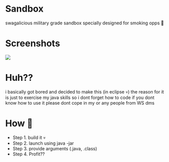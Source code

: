 # Sandbox
swagalicious military grade sandbox specially designed for smoking opps 🚬

# Screenshots
<img src="https://media.discordapp.net/attachments/1145783095635750962/1158816647038124053/image.png?ex=651d9f9a&is=651c4e1a&hm=12d5467495179d2869168f3f510c840c03cd6f5d6c8983efd8a9700ea939610e&=&width=873&height=452">

# Huh??
i basically got bored and decided to make this (in eclipse 💀)
the reason for it is just to exercise my java skills so i dont forget how to code
if you dont know how to use it please dont cope in my or any people from WS dms

# How 🤔
- Step 1. build it 💀
- Step 2. launch using java -jar
- Step 3. provide arguments (.java, .class)
- Step 4. Profit??
